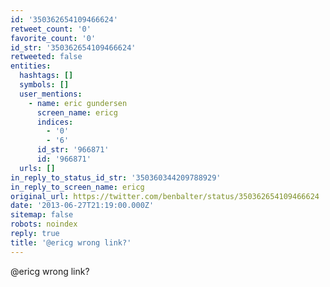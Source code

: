 ```yaml
---
id: '350362654109466624'
retweet_count: '0'
favorite_count: '0'
id_str: '350362654109466624'
retweeted: false
entities:
  hashtags: []
  symbols: []
  user_mentions:
    - name: eric gundersen
      screen_name: ericg
      indices:
        - '0'
        - '6'
      id_str: '966871'
      id: '966871'
  urls: []
in_reply_to_status_id_str: '350360344209788929'
in_reply_to_screen_name: ericg
original_url: https://twitter.com/benbalter/status/350362654109466624
date: '2013-06-27T21:19:00.000Z'
sitemap: false
robots: noindex
reply: true
title: '@ericg wrong link?'
---
```


@ericg wrong link?